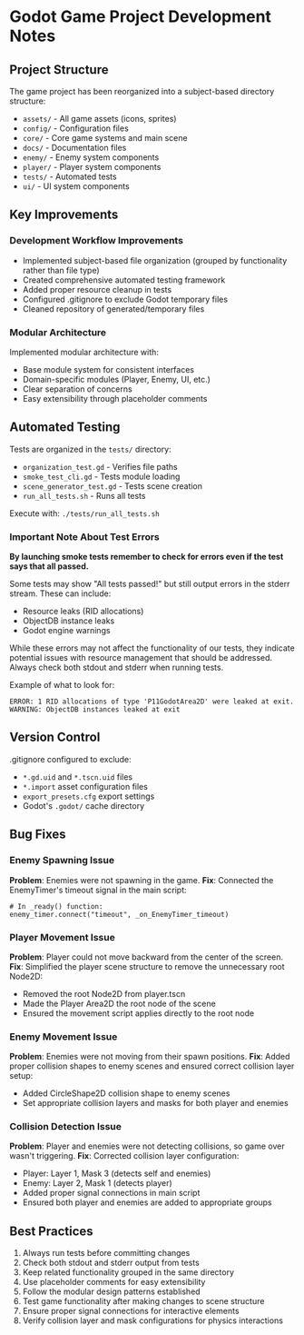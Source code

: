 # Godot Game Project Development Notes

## Project Structure

The game project has been reorganized into a subject-based directory structure:

- `assets/` - All game assets (icons, sprites)
- `config/` - Configuration files 
- `core/` - Core game systems and main scene
- `docs/` - Documentation files
- `enemy/` - Enemy system components
- `player/` - Player system components
- `tests/` - Automated tests
- `ui/` - UI system components

## Key Improvements

### Development Workflow Improvements

- Implemented subject-based file organization (grouped by functionality rather than file type)
- Created comprehensive automated testing framework
- Added proper resource cleanup in tests
- Configured .gitignore to exclude Godot temporary files
- Cleaned repository of generated/temporary files

### Modular Architecture

Implemented modular architecture with:
- Base module system for consistent interfaces
- Domain-specific modules (Player, Enemy, UI, etc.)
- Clear separation of concerns
- Easy extensibility through placeholder comments

## Automated Testing

Tests are organized in the `tests/` directory:

- `organization_test.gd` - Verifies file paths
- `smoke_test_cli.gd` - Tests module loading
- `scene_generator_test.gd` - Tests scene creation
- `run_all_tests.sh` - Runs all tests

Execute with: `./tests/run_all_tests.sh`

### Important Note About Test Errors

**By launching smoke tests remember to check for errors even if the test says that all passed.**

Some tests may show "All tests passed!" but still output errors in the stderr stream. These can include:
- Resource leaks (RID allocations)
- ObjectDB instance leaks
- Godot engine warnings

While these errors may not affect the functionality of our tests, they indicate potential issues with resource management that should be addressed. Always check both stdout and stderr when running tests.

Example of what to look for:
```
ERROR: 1 RID allocations of type 'P11GodotArea2D' were leaked at exit.
WARNING: ObjectDB instances leaked at exit
```

## Version Control

.gitignore configured to exclude:
- `*.gd.uid` and `*.tscn.uid` files
- `*.import` asset configuration files
- `export_presets.cfg` export settings
- Godot's `.godot/` cache directory

## Bug Fixes

### Enemy Spawning Issue
**Problem**: Enemies were not spawning in the game.
**Fix**: Connected the EnemyTimer's timeout signal in the main script:
```gdscript
# In _ready() function:
enemy_timer.connect("timeout", _on_EnemyTimer_timeout)
```

### Player Movement Issue
**Problem**: Player could not move backward from the center of the screen.
**Fix**: Simplified the player scene structure to remove the unnecessary root Node2D:
- Removed the root Node2D from player.tscn
- Made the Player Area2D the root node of the scene
- Ensured the movement script applies directly to the root node

### Enemy Movement Issue
**Problem**: Enemies were not moving from their spawn positions.
**Fix**: Added proper collision shapes to enemy scenes and ensured correct collision layer setup:
- Added CircleShape2D collision shape to enemy scenes
- Set appropriate collision layers and masks for both player and enemies

### Collision Detection Issue
**Problem**: Player and enemies were not detecting collisions, so game over wasn't triggering.
**Fix**: Corrected collision layer configuration:
- Player: Layer 1, Mask 3 (detects self and enemies)
- Enemy: Layer 2, Mask 1 (detects player)
- Added proper signal connections in main script
- Ensured both player and enemies are added to appropriate groups

## Best Practices

1. Always run tests before committing changes
2. Check both stdout and stderr output from tests
3. Keep related functionality grouped in the same directory
4. Use placeholder comments for easy extensibility
5. Follow the modular design patterns established
6. Test game functionality after making changes to scene structure
7. Ensure proper signal connections for interactive elements
8. Verify collision layer and mask configurations for physics interactions